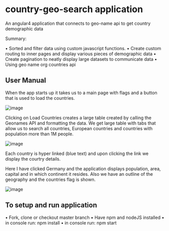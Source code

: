 # country-geo-search application
An angular4 application that connects to geo-name api to get country demographic data

Summary:

• Sorted and filter data using custom javascript functions.
• Create custom routing to inner pages and display various pieces of demographic data 
• Create pagination to neatly display large datasets to communicate data
• Using geo name org countries api 

## User Manual

When the app starts up it takes us to a main page with flags and a button that is used to load the countries.

![image](https://user-images.githubusercontent.com/19658505/52918666-a20aac80-32c7-11e9-9ddf-332abd46fcf9.png)

Clicking on Load Countries creates a large table created by calling the Geonames API and formatting the data. We get large table with tabs that allow us to search all countries, European countries and countries with population more than 1M people.

![image](https://user-images.githubusercontent.com/19658505/52918679-bfd81180-32c7-11e9-8c57-f0f7deed1447.png)


Each country is hyper linked (blue text) and upon clicking the link we display the courtry details. 

Here I have clicked Germany and the application  displays population, area, capital and in which continent it resides. Also we have an outline of the geography and the countries flag is shown.

![image](https://user-images.githubusercontent.com/19658505/52918715-2ceba700-32c8-11e9-9a47-da744780fe77.png)


## To setup and run application
• Fork, clone or checkout master branch
• Have npm and nodeJS installed 
• in console run: npm install 
• in console run: npm start
